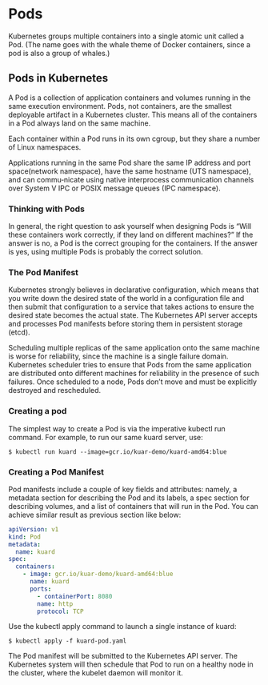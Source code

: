 # Pods

Kubernetes groups multiple containers into a single atomic unit called a Pod. (The name goes with the whale theme of Docker containers, since a pod is also a group of whales.)

## Pods in Kubernetes

A Pod is a collection of application containers and volumes running in the same execution environment. Pods, not containers, are the smallest deployable artifact in a Kubernetes cluster. This means all of the containers in a Pod always land on the same machine.

Each container within a Pod runs in its own cgroup, but they share a number of Linux namespaces.

Applications running in the same Pod share the same IP address and port space(network namespace), have the same hostname (UTS namespace), and can commu‐nicate using native interprocess communication channels over System V IPC or POSIX message queues (IPC namespace).

### Thinking with Pods

In general, the right question to ask yourself when designing Pods is “Will these containers work correctly, if they land on different machines?” If the answer is no, a Pod is the correct grouping for the containers. If the answer is yes, using multiple Pods is probably the correct solution.

### The Pod Manifest

Kubernetes strongly believes in declarative configuration, which means that you write down the desired state of the world in a configuration file and then submit that configuration to a service that takes actions to ensure the desired state becomes the actual state. The Kubernetes API server accepts and processes Pod manifests before storing them in persistent storage (etcd). 

Scheduling multiple replicas of the same application onto the same machine is worse for reliability, since the machine is a single failure domain. Kubernetes scheduler tries to ensure that Pods from the same application are distributed onto different machines for reliability in the presence of such failures. Once scheduled to a node, Pods don’t move and must be explicitly destroyed and rescheduled.

### Creating a pod

The simplest way to create a Pod is via the imperative kubectl run command. For example, to run our same kuard server, use:

```
$ kubectl run kuard --image=gcr.io/kuar-demo/kuard-amd64:blue
```

### Creating a Pod Manifest

Pod manifests include a couple of key fields and attributes: namely, a metadata section for describing the Pod and its labels, a spec section for describing volumes, and a list of containers that will run in the Pod. You can achieve similar result as previous section like below:

```yaml
apiVersion: v1
kind: Pod
metadata:
  name: kuard
spec:
  containers:
    - image: gcr.io/kuar-demo/kuard-amd64:blue
      name: kuard
      ports:
        - containerPort: 8080
        name: http
        protocol: TCP
```

Use the kubectl apply command to launch a single instance of kuard:
```
$ kubectl apply -f kuard-pod.yaml
```

The Pod manifest will be submitted to the Kubernetes API server. The Kubernetes system will then schedule that Pod to run on a healthy node in the cluster, where the kubelet daemon will monitor it.